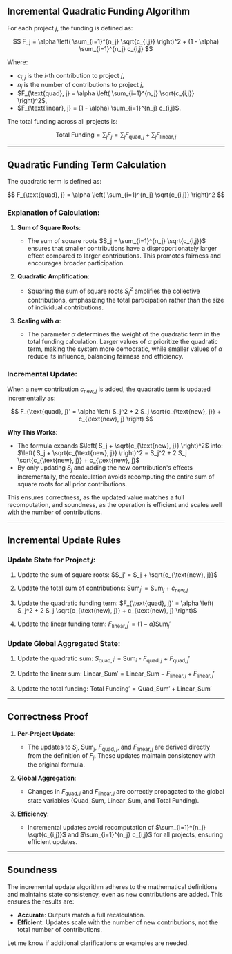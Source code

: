
## Incremental Quadratic Funding Algorithm

For each project $j$, the funding is defined as:

$$
F_j = \alpha \left( \sum_{i=1}^{n_j} \sqrt{c_{i,j}} \right)^2 + (1 - \alpha) \sum_{i=1}^{n_j} c_{i,j}
$$

Where:
- $c_{i,j}$ is the $i$-th contribution to project $j$,
- $n_j$ is the number of contributions to project $j$,
- $F_{\text{quad}, j} = \alpha \left( \sum_{i=1}^{n_j} \sqrt{c_{i,j}} \right)^2$,
- $F_{\text{linear}, j} = (1 - \alpha) \sum_{i=1}^{n_j} c_{i,j}$.

The total funding across all projects is:

$$
\text{Total Funding} = \sum_{j} F_j = \sum_{j} F_{\text{quad}, j} + \sum_{j} F_{\text{linear}, j}
$$

---

## Quadratic Funding Term Calculation

The quadratic term is defined as:

$$
F_{\text{quad}, j} = \alpha \left( \sum_{i=1}^{n_j} \sqrt{c_{i,j}} \right)^2
$$

### Explanation of Calculation:
1. **Sum of Square Roots**:
   - The sum of square roots $S_j = \sum_{i=1}^{n_j} \sqrt{c_{i,j}}$ ensures that smaller contributions have a disproportionately larger effect compared to larger contributions. This promotes fairness and encourages broader participation.

2. **Quadratic Amplification**:
   - Squaring the sum of square roots $S_j^2$ amplifies the collective contributions, emphasizing the total participation rather than the size of individual contributions.

3. **Scaling with $\alpha$**:
   - The parameter $\alpha$ determines the weight of the quadratic term in the total funding calculation. Larger values of $\alpha$ prioritize the quadratic term, making the system more democratic, while smaller values of $\alpha$ reduce its influence, balancing fairness and efficiency.

### Incremental Update:
When a new contribution $c_{\text{new}, j}$ is added, the quadratic term is updated incrementally as:

$$
F_{\text{quad}, j}' = \alpha \left( S_j^2 + 2 S_j \sqrt{c_{\text{new}, j}} + c_{\text{new}, j} \right)
$$

**Why This Works**:
- The formula expands $\left( S_j + \sqrt{c_{\text{new}, j}} \right)^2$ into:
  $\left( S_j + \sqrt{c_{\text{new}, j}} \right)^2 = S_j^2 + 2 S_j \sqrt{c_{\text{new}, j}} + c_{\text{new}, j}$
- By only updating $S_j$ and adding the new contribution's effects incrementally, the recalculation avoids recomputing the entire sum of square roots for all prior contributions.

This ensures correctness, as the updated value matches a full recomputation, and soundness, as the operation is efficient and scales well with the number of contributions.

---

## Incremental Update Rules

### Update State for Project $j$:
1. Update the sum of square roots:
   $S_j' = S_j + \sqrt{c_{\text{new}, j}}$

2. Update the total sum of contributions:
   $\text{Sum}_j' = \text{Sum}_j + c_{\text{new}, j}$

3. Update the quadratic funding term:
   $F_{\text{quad}, j}' = \alpha \left( S_j^2 + 2 S_j \sqrt{c_{\text{new}, j}} + c_{\text{new}, j} \right)$

4. Update the linear funding term:
   $F_{\text{linear}, j}' = (1 - \alpha) \text{Sum}_j'$

### Update Global Aggregated State:
1. Update the quadratic sum:
   $S_{\text{quad}, i}'$ = $\text{Sum}_i$ - $F_{\text{quad}, j}$ + $F_{\text{quad}, j}'$

2. Update the linear sum:
   $\text{Linear\_Sum}' = \text{Linear\_Sum} - F_{\text{linear}, j} + F_{\text{linear}, j}'$

3. Update the total funding:
   $\text{Total Funding}' = \text{Quad\_Sum}' + \text{Linear\_Sum}'$

---

## Correctness Proof

1. **Per-Project Update**:
   - The updates to $S_j$, $\text{Sum}_j$, $F_{\text{quad}, j}$, and $F_{\text{linear}, j}$ are derived directly from the definition of $F_j$. These updates maintain consistency with the original formula.

2. **Global Aggregation**:
   - Changes in $F_{\text{quad}, j}$ and $F_{\text{linear}, j}$ are correctly propagated to the global state variables ($\text{Quad\_Sum}$, $\text{Linear\_Sum}$, and $\text{Total Funding}$).

3. **Efficiency**:
   - Incremental updates avoid recomputation of $\sum_{i=1}^{n_j} \sqrt{c_{i,j}}$ and $\sum_{i=1}^{n_j} c_{i,j}$ for all projects, ensuring efficient updates.

---

## Soundness

The incremental update algorithm adheres to the mathematical definitions and maintains state consistency, even as new contributions are added. This ensures the results are:
- **Accurate**: Outputs match a full recalculation.
- **Efficient**: Updates scale with the number of new contributions, not the total number of contributions.

Let me know if additional clarifications or examples are needed.

